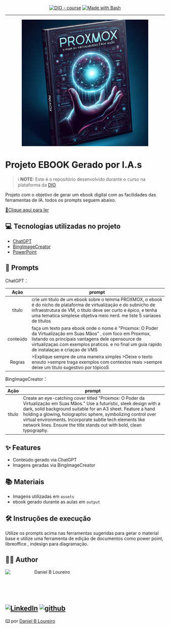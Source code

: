 
<p align="center">
<a href="https://dio.me/"><img src="https://img.shields.io/badge/DIO-Course-28DA77?logo=youtube" alt="DIO - course"></a>
<a href="https://www.gnu.org/software/bash/" title="Go to Bash homepage"><img src="https://img.shields.io/badge/Prompt-Project-blue?logo=gnu-bash&amp;logoColor=white" alt="Made with Bash"></a></p>

-------


<p align="center">
<img 
    src="./assets/capa.png"
    width="400"  
/>
</p>

# Projeto EBOOK Gerado por I.A.s


 > ℹ️ **NOTE:** Este é o repositório desenvolvido durante o curso na plataforma da [DIO](https://dio.me)

Projeto com o objetivo de gerar um ebook digital com as facilidades das ferramentas de IA. todos os prompts
seguem abaixo.

<a href="https://github.com/bldaniel/ebook-proxmox/blob/main/output/ebook%20Proxmox.pdf" title="View PDF now"> 📕Clique aqui para ler</a>

## 💻 Tecnologias utilizadas no projeto

- [ChatGPT](https://chat.openai.com/) 
- [BingImageCreator](https://www.bing.com/images/create?FORM=GENILP)
- [PowerPoint](https://www.microsoft.com/en/microsoft-365/powerpoint)

## 🧠 Prompts


ChatGPT：

|   Ação   | prompt                                                                                                                                                                                                                                                                         |
| :------: | ------------------------------------------------------------------------------------------------------------------------------------------------------------------------------------------------------------------------------------------------------------------------------ |
|  título  | crie um titulo de  um ebook sobre o temma PROXMOX, o ebook é do nicho de plataforma de virtualização e do subnicho de infraestrutura de VM, o titulo deve ser curto e épico, e tenha uma tematica simplese objetiva  meio nerd. me liste 5 variaoes de titulos                                                       |
| conteúdo | faça um texto para ebook onde o nome é "Proxmox: O Poder da Virtualização em Suas Mãos" , com foco em Proxmox, listando os principais vantagens dele opensource de virtualizaçao com exemplos praticos. e no final um guia rapido de instalaçao e criaçao de VMS
| Regras   |>Explique sempre de uma maneira simples >Deixe o texto enxuto >sempre traga exemplos com contextos reais >sempre deixe um titulo sugestivo por tópicoS |


BingImageCreator：

|  Ação  | prompt                                                                                 |
| :----: | -------------------------------------------------------------------------------------- |
| título | Create an eye-catching  cover titled "Proxmox: O Poder da Virtualização em Suas Mãos." Use a futuristic, sleek design with a dark, solid background suitable for an A3 sheet. Feature a hand holding a glowing, holographic sphere, symbolizing control over virtual environments. Incorporate subtle tech elements like network lines. Ensure the title stands out with bold, clean typography. |

## ✨ Features

- Conteúdo gerado via ChatGPT
- Imagens geradas via BingImageCreator

## 📚 Materiais

- Imagens utilizadas em `assets`
- ebook gerado durante as aulas em `output`

## 🛠️ Instruções de execução

Utilize os prompts acima nas ferramentas sugeridas para gerar o material base e utilize uma ferramenta de edição de documentos como power point, libreoffice , indesign para diagramação.

## 👨‍💻 Author

<p>
    <img 
      align=left 
      margin=10 
      width=80 
      src="https://avatars.githubusercontent.com/bldaniel"
    />
    <p>&nbsp&nbsp&nbspDaniel B Loureiro<br>
    &nbsp&nbsp&nbsp
</p>
<br/><br/>

[![LinkedIn](https://img.shields.io/badge/-LinkedIn-0D1117?style=for-the-badge&logo=linkedin&logoColor=0077B5)](https://www.linkedin.com/in/danielbloureiro/)
[![github](https://img.shields.io/badge/Git-F05032?style=for-the-badge&logo=git&logoColor=white)]([https://dio.me/users/danielloureirorj](https://github.com/bldaniel))
---

⌨️ por [Daniel B Loureiro](https://github.com/bldaniel)
